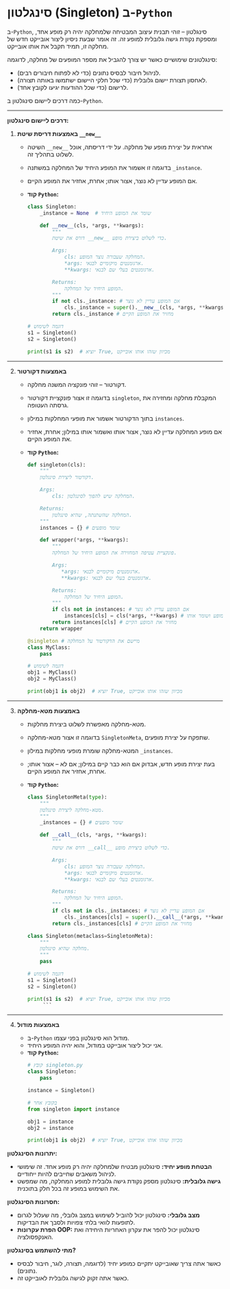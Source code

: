 # סינגלטון (Singleton) ב-`Python`

ב-`Python`, סינגלטון – זוהי תבנית עיצוב המבטיחה שלמחלקה יהיה רק מופע אחד, ומספקת נקודת גישה גלובלית למופע זה. זה אומר שבעת ניסיון ליצור אובייקט חדש של מחלקה זו, תמיד תקבל את אותו אובייקט.

סינגלטונים שימושיים כאשר יש צורך להגביל את מספר המופעים של מחלקה, לדוגמה:

*   לניהול חיבור לבסיס נתונים (כדי לא לפתוח חיבורים רבים).
*   לאחסון תצורת יישום גלובלית (כדי שכל חלקי היישום ישתמשו באותה תצורה).
*   לרישום (כדי שכל ההודעות יגיעו לקובץ אחד).

כמה דרכים ליישום סינגלטון ב-`Python`.

<hr>

**דרכים ליישום סינגלטון:**

1.  **באמצעות דריסת שיטת `__new__`**

    *   השיטה `__new__` אחראית על יצירת מופע של מחלקה. על ידי דריסתה, אוכל לשלוט בתהליך זה.
    *   בדוגמה זו אשמור את המופע היחיד של המחלקה במשתנה `_instance`.
    *   אם המופע עדיין לא נוצר, אצור אותו; אחרת, אחזיר את המופע הקיים.
    *   **קוד `Python`:**

        ```python
        class Singleton:
            _instance = None  # שומר את המופע היחיד

            def __new__(cls, *args, **kwargs):
                """
                דורס את שיטת __new__ כדי לשלוט ביצירת מופע.

                Args:
                    cls: המחלקה שעבורה נוצר המופע.
                    *args: ארגומנטים מיקומיים לבנאי.
                    **kwargs: ארגומנטים בעלי שם לבנאי.

                Returns:
                    המופע היחיד של המחלקה.
                """
                if not cls._instance: # אם המופע עדיין לא נוצר
                    cls._instance = super().__new__(cls, *args, **kwargs) # יוצר מופע חדש
                return cls._instance # מחזיר את המופע הקיים

        # דוגמה לשימוש
        s1 = Singleton()
        s2 = Singleton()

        print(s1 is s2)  # יוציא True, מכיוון שזהו אותו אובייקט
        ```
<hr>

2.  **באמצעות דקורטור**

    *   דקורטור – זוהי פונקציה המשנה מחלקה.
    *   בדוגמה זו אצור פונקציית דקורטור `singleton`, המקבלת מחלקה ומחזירה את גרסתה העטופה.
    *   בתוך הדקורטור אשמור את מופעי המחלקות במילון `instances`.
    *   אם מופע המחלקה עדיין לא נוצר, אצור אותו ואשמור אותו במילון; אחרת, אחזיר את המופע הקיים.
    *   **קוד `Python`:**

        ```python
        def singleton(cls):
            """
            דקורטור ליצירת סינגלטון.

            Args:
                cls: המחלקה שיש להפוך לסינגלטון.

            Returns:
                המחלקה שהשתנתה, שהיא סינגלטון.
            """
            instances = {} # שומר מופעים

            def wrapper(*args, **kwargs):
                """
                פונקציית עטיפה המחזירה את המופע היחיד של המחלקה.

                Args:
                   *args: ארגומנטים מיקומיים לבנאי.
                   **kwargs: ארגומנטים בעלי שם לבנאי.

                Returns:
                    המופע היחיד של המחלקה.
                """
                if cls not in instances: # אם המופע עדיין לא נוצר
                    instances[cls] = cls(*args, **kwargs) # יוצר מופע ושומר אותו
                return instances[cls] # מחזיר את המופע הקיים
            return wrapper

        @singleton # מיישם את הדקורטור על המחלקה
        class MyClass:
            pass

        # דוגמה לשימוש
        obj1 = MyClass()
        obj2 = MyClass()

        print(obj1 is obj2)  # יוציא True, מכיוון שזהו אותו אובייקט
        ```
<hr>

3.  **באמצעות מטא-מחלקה**

    *   מטא-מחלקה מאפשרת לשלוט ביצירת מחלקות.
    *   בדוגמה זו אצור מטא-מחלקה `SingletonMeta`, שתפקח על יצירת מופעים.
    *   המטא-מחלקה שומרת מופעי מחלקות במילון `_instances`.
    *   בעת יצירת מופע חדש, אבדוק אם הוא כבר קיים במילון; אם לא – אצור אותו; אחרת, אחזיר את המופע הקיים.
    *   **קוד `Python`:**

        ```python
        class SingletonMeta(type):
            """
            מטא-מחלקה ליצירת סינגלטון.
            """
            _instances = {} # שומר מופעים

            def __call__(cls, *args, **kwargs):
                """
                דורס את שיטת __call__ כדי לשלוט ביצירת מופע.

                Args:
                    cls: המחלקה שעבורה נוצר המופע.
                    *args: ארגומנטים מיקומיים לבנאי.
                    **kwargs: ארגומנטים בעלי שם לבנאי.

                Returns:
                    המופע היחיד של המחלקה.
                """
                if cls not in cls._instances: # אם המופע עדיין לא נוצר
                    cls._instances[cls] = super().__call__(*args, **kwargs) # יוצר מופע חדש
                return cls._instances[cls] # מחזיר את המופע הקיים

        class Singleton(metaclass=SingletonMeta):
            """
            מחלקה שהיא סינגלטון.
            """
            pass

        # דוגמה לשימוש
        s1 = Singleton()
        s2 = Singleton()

        print(s1 is s2)  # יוציא True, מכיוון שזהו אותו אובייקט
             ```
  <hr> 

4.  **באמצעות מודול**

    *   ב-`Python` מודול הוא סינגלטון בפני עצמו.
    *   אני יכול ליצור אובייקט במודול, והוא יהיה המופע היחיד.
    *   **קוד `Python`:**
        ```python
        # קובץ singleton.py
        class Singleton:
            pass

        instance = Singleton()
        ```
        ```python
        # בקובץ אחר
        from singleton import instance

        obj1 = instance
        obj2 = instance

        print(obj1 is obj2)  # יוציא True, מכיוון שזהו אותו אובייקט
        ```

**יתרונות הסינגלטון:**

*   **הבטחת מופע יחיד:** סינגלטון מבטיח שלמחלקה יהיה רק מופע אחד. זה שימושי לניהול משאבים שחייבים להיות ייחודיים.
*   **גישה גלובלית:** סינגלטון מספק נקודת גישה גלובלית למופע המחלקה, מה שמפשט את השימוש במופע זה בכל חלק בתוכנית.

**חסרונות הסינגלטון:**

*   **מצב גלובלי:** סינגלטון יכול להוביל לשימוש במצב גלובלי, מה שעלול לגרום לתופעות לוואי בלתי צפויות ולסבך את הבדיקות.
*   **הפרת עקרונות OOP:** סינגלטון יכול להפר את עקרון האחריות היחידה ואת האנקפסולציה.

**מתי להשתמש בסינגלטון?**

*   כאשר אתה צריך שאובייקט יתקיים כמופע יחיד (לדוגמה, תצורה, לוגר, חיבור לבסיס נתונים).
*   כאשר אתה זקוק לגישה גלובלית לאובייקט זה.
